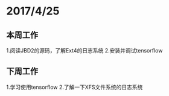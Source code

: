 ﻿# 2017/4/25
## 本周工作
1.阅读JBD2的源码，了解Ext4的日志系统
2.安装并调试tensorflow
## 下周工作
1.学习使用tensorflow
2.了解一下XFS文件系统的日志系统
